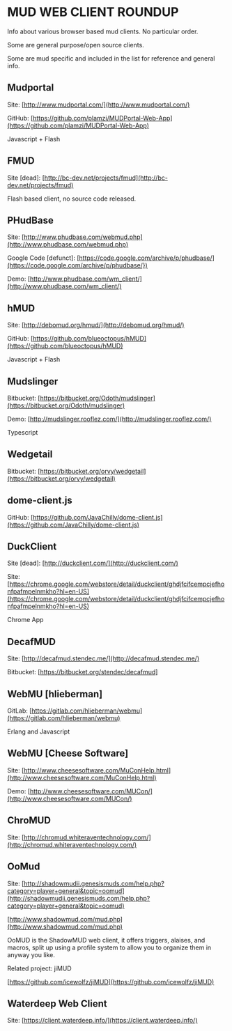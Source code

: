 # MUD WEB CLIENT ROUNDUP #

Info about various browser based mud clients. No particular order. 

Some are general purpose/open source clients.

Some are mud specific and included in the list for reference and general info.

## Mudportal ##
Site: [http://www.mudportal.com/](http://www.mudportal.com/)

GitHub: [https://github.com/plamzi/MUDPortal-Web-App](https://github.com/plamzi/MUDPortal-Web-App)

Javascript + Flash

## FMUD ##
Site [dead]: [http://bc-dev.net/projects/fmud](http://bc-dev.net/projects/fmud)

Flash based client, no source code released.

## PHudBase ##
Site: [http://www.phudbase.com/webmud.php](http://www.phudbase.com/webmud.php)

Google Code [defunct]: [https://code.google.com/archive/p/phudbase/](https://code.google.com/archive/p/phudbase/})

Demo:
[http://www.phudbase.com/wm_client/](http://www.phudbase.com/wm_client/)


## hMUD ##
Site: 
[http://debomud.org/hmud/](http://debomud.org/hmud/)

GitHub: [https://github.com/blueoctopus/hMUD](https://github.com/blueoctopus/hMUD)

Javascript + Flash

## Mudslinger ##
Bitbucket: [https://bitbucket.org/Odoth/mudslinger](https://bitbucket.org/Odoth/mudslinger)

Demo: [http://mudslinger.rooflez.com/](http://mudslinger.rooflez.com/)

Typescript

## Wedgetail ##
Bitbucket: [https://bitbucket.org/orvy/wedgetail](https://bitbucket.org/orvy/wedgetail)

## dome-client.js ##
GitHub: [https://github.com/JavaChilly/dome-client.js](https://github.com/JavaChilly/dome-client.js)

## DuckClient ##
Site [dead]: [http://duckclient.com/](http://duckclient.com/)

Site: [https://chrome.google.com/webstore/detail/duckclient/ghdjfcifcempcjefhonfpafmpelnmkho?hl=en-US](https://chrome.google.com/webstore/detail/duckclient/ghdjfcifcempcjefhonfpafmpelnmkho?hl=en-US)

Chrome App

## DecafMUD ##
Site: [http://decafmud.stendec.me/](http://decafmud.stendec.me/)

Bitbucket: [https://bitbucket.org/stendec/decafmud]

## WebMU [hlieberman] ##
GitLab: [https://gitlab.com/hlieberman/webmu](https://gitlab.com/hlieberman/webmu)

Erlang and Javascript

## WebMU [Cheese Software]
Site: [http://www.cheesesoftware.com/MuConHelp.html](http://www.cheesesoftware.com/MuConHelp.html)

Demo: [http://www.cheesesoftware.com/MUCon/](http://www.cheesesoftware.com/MUCon/)

## ChroMUD ##
Site: [http://chromud.whiteraventechnology.com/](http://chromud.whiteraventechnology.com/)

## OoMud ##
Site: [http://shadowmudii.genesismuds.com/help.php?category=player+general&topic=oomud](http://shadowmudii.genesismuds.com/help.php?category=player+general&topic=oomud)

[http://www.shadowmud.com/mud.php](http://www.shadowmud.com/mud.php)

OoMUD is the ShadowMUD web client, it offers triggers, alaises, and macros, 
split up using a profile system to allow you to organize them in anyway you like.

Related project: jiMUD

[https://github.com/icewolfz/jiMUD](https://github.com/icewolfz/jiMUD)

## Waterdeep Web Client ##
Site: [https://client.waterdeep.info/](https://client.waterdeep.info/)